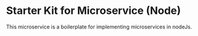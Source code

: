 # Starter Kit for Microservice (Node)
This microservice is a boilerplate for implementing microservices in nodeJs.

